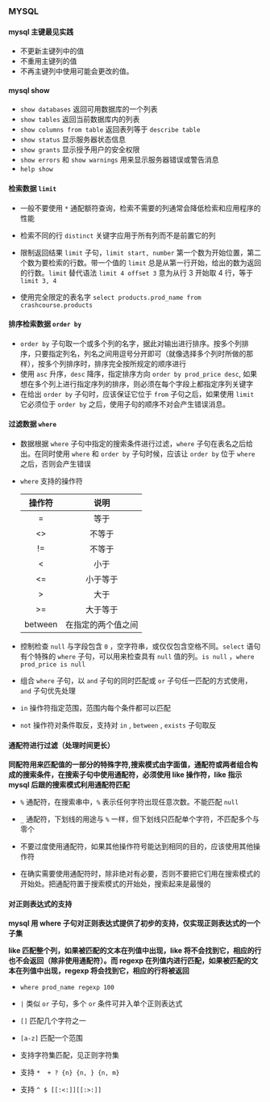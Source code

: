 ### MYSQL

#### mysql 主键最见实践

* 不更新主键列中的值
* 不重用主键列的值
* 不再主键列中使用可能会更改的值。

#### mysql show 

* `show databases`  返回可用数据库的一个列表
* `show tables` 返回当前数据库内的列表
* `show columns from table`  返回表列等于 `describe table`
* `show status` 显示服务器状态信息
* `show grants` 显示授予用户的安全权限
* `show errors` 和 `show warnings` 用来显示服务器错误或警告消息
* `help show`

#### 检索数据 `limit`

* 一般不要使用 `*` 通配额符查询，检索不需要的列通常会降低检索和应用程序的性能

* 检索不同的行 `distinct` 关键字应用于所有列而不是前置它的列
* 限制返回结果 `limit` 子句，`limit start, number` 第一个数为开始位置，第二个数为要检索的行数。带一个值的 `limit` 总是从第一行开始，给出的数为返回的行数。`limit` 替代语法 `limit 4 offset 3` 意为从行 3 开始取 4 行，等于 `limit 3, 4`
* 使用完全限定的表名字 `select products.prod_name from crashcourse.products`

#### 排序检索数据 `order by`

* `order by` 子句取一个或多个列的名字，据此对输出进行排序。按多个列排序，只要指定列名，列名之间用逗号分开即可（就像选择多个列时所做的那样），按多个列排序时，排序完全按所规定的顺序进行
* 使用 `asc` 升序，`desc` 降序，指定排序方向 `order by prod_price desc`, 如果想在多个列上进行指定序列的排序，则必须在每个字段上都指定序列关键字
* 在给出 `order by` 子句时，应该保证它位于 `from` 子句之后，如果使用 `limit` 它必须位于 `order by` 之后，使用子句的顺序不对会产生错误消息。

#### 过滤数据 `where`

* 数据根据 `where` 子句中指定的搜索条件进行过滤，`where` 子句在表名之后给出。在同时使用 `where` 和 `order by` 子句时候，应该让 `order by` 位于 `where` 之后，否则会产生错误

* `where` 支持的操作符

  | 操作符  |        说明        |
  | :-----: | :----------------: |
  |    =    |        等于        |
  |   <>    |       不等于       |
  |   !=    |       不等于       |
  |    <    |        小于        |
  |   <=    |      小于等于      |
  |    >    |        大于        |
  |   >=    |      大于等于      |
  | between | 在指定的两个值之间 |

* 控制检查 `null` 与字段包含 `0` ，空字符串，或仅仅包含空格不同。`select` 语句有个特殊的 `where` 子句，可以用来检查具有 `null` 值的列。`is null` ，`where prod_price is null`

* 组合 `where` 子句，以 `and` 子句的同时匹配或 `or` 子句任一匹配的方式使用，`and` 子句优先处理

* `in` 操作符指定范围，范围内每个条件都可以匹配
* `not` 操作符对条件取反，支持对 `in` , `between` , `exists` 子句取反

#### 通配符进行过滤（处理时间更长）

**同配符用来匹配值的一部分的特殊字符,搜索模式由字面值，通配符或两者组合构成的搜索条件，在搜索子句中使用通配符，必须使用 like 操作符，like 指示 mysql 后跟的搜索模式利用通配符匹配**

* `%` 通配符，在搜索串中，`%` 表示任何字符出现任意次数。不能匹配 `null`
* `_` 通配符，下划线的用途与 `%` 一样，但下划线只匹配单个字符，不匹配多个与零个

* 不要过度使用通配符，如果其他操作符号能达到相同的目的，应该使用其他操作符
* 在确实需要使用通配符时，除非绝对有必要，否则不要把它们用在搜索模式的开始处。把通配符置于搜索模式的开始处，搜索起来是最慢的

#### 对正则表达式的支持

**mysql 用 where 子句对正则表达式提供了初步的支持，仅实现正则表达式的一个子集**

**like 匹配整个列，如果被匹配的文本在列值中出现，like 将不会找到它，相应的行也不会返回（除非使用通配符）。而 regexp 在列值内进行匹配，如果被匹配的文本在列值中出现，regexp 将会找到它，相应的行将被返回**

* `where prod_name regexp 100` 

* `|`  类似 `or` 子句，多个 `or` 条件可并入单个正则表达式

* `[]` 匹配几个字符之一

* `[a-z]` 匹配一个范围

* 支持字符集匹配，见正则字符集

* 支持 `*  + ? {n} {n, } {n, m}` 

* 支持 `^ $ [[:<:]][[:>:]]` 

